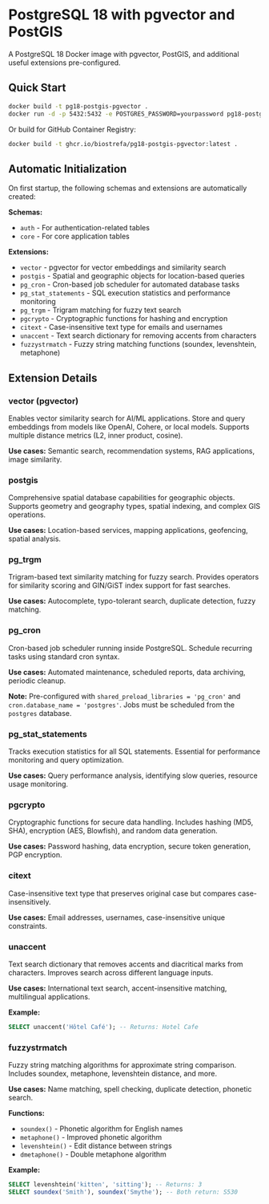 # PostgreSQL 18 with pgvector and PostGIS

A PostgreSQL 18 Docker image with pgvector, PostGIS, and additional useful extensions pre-configured.

## Quick Start

```bash
docker build -t pg18-postgis-pgvector .
docker run -d -p 5432:5432 -e POSTGRES_PASSWORD=yourpassword pg18-postgis-pgvector
```

Or build for GitHub Container Registry:

```bash
docker build -t ghcr.io/biostrefa/pg18-postgis-pgvector:latest .
```

## Automatic Initialization

On first startup, the following schemas and extensions are automatically created:

**Schemas:**
- `auth` - For authentication-related tables
- `core` - For core application tables

**Extensions:**
- `vector` - pgvector for vector embeddings and similarity search
- `postgis` - Spatial and geographic objects for location-based queries
- `pg_cron` - Cron-based job scheduler for automated database tasks
- `pg_stat_statements` - SQL execution statistics and performance monitoring
- `pg_trgm` - Trigram matching for fuzzy text search
- `pgcrypto` - Cryptographic functions for hashing and encryption
- `citext` - Case-insensitive text type for emails and usernames
- `unaccent` - Text search dictionary for removing accents from characters
- `fuzzystrmatch` - Fuzzy string matching functions (soundex, levenshtein, metaphone)

## Extension Details

### vector (pgvector)
Enables vector similarity search for AI/ML applications. Store and query embeddings from models like OpenAI, Cohere, or local models. Supports multiple distance metrics (L2, inner product, cosine).

**Use cases:** Semantic search, recommendation systems, RAG applications, image similarity.

### postgis
Comprehensive spatial database capabilities for geographic objects. Supports geometry and geography types, spatial indexing, and complex GIS operations.

**Use cases:** Location-based services, mapping applications, geofencing, spatial analysis.

### pg_trgm
Trigram-based text similarity matching for fuzzy search. Provides operators for similarity scoring and GIN/GiST index support for fast searches.

**Use cases:** Autocomplete, typo-tolerant search, duplicate detection, fuzzy matching.

### pg_cron
Cron-based job scheduler running inside PostgreSQL. Schedule recurring tasks using standard cron syntax.

**Use cases:** Automated maintenance, scheduled reports, data archiving, periodic cleanup.

**Note:** Pre-configured with `shared_preload_libraries = 'pg_cron'` and `cron.database_name = 'postgres'`. Jobs must be scheduled from the `postgres` database.

### pg_stat_statements
Tracks execution statistics for all SQL statements. Essential for performance monitoring and query optimization.

**Use cases:** Query performance analysis, identifying slow queries, resource usage monitoring.

### pgcrypto
Cryptographic functions for secure data handling. Includes hashing (MD5, SHA), encryption (AES, Blowfish), and random data generation.

**Use cases:** Password hashing, data encryption, secure token generation, PGP encryption.

### citext
Case-insensitive text type that preserves original case but compares case-insensitively.

**Use cases:** Email addresses, usernames, case-insensitive unique constraints.

### unaccent
Text search dictionary that removes accents and diacritical marks from characters. Improves search across different language inputs.

**Use cases:** International text search, accent-insensitive matching, multilingual applications.

**Example:**
```sql
SELECT unaccent('Hôtel Café'); -- Returns: Hotel Cafe
```

### fuzzystrmatch
Fuzzy string matching algorithms for approximate string comparison. Includes soundex, metaphone, levenshtein distance, and more.

**Use cases:** Name matching, spell checking, duplicate detection, phonetic search.

**Functions:**
- `soundex()` - Phonetic algorithm for English names
- `metaphone()` - Improved phonetic algorithm
- `levenshtein()` - Edit distance between strings
- `dmetaphone()` - Double metaphone algorithm

**Example:**
```sql
SELECT levenshtein('kitten', 'sitting'); -- Returns: 3
SELECT soundex('Smith'), soundex('Smythe'); -- Both return: S530
```
